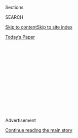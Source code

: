 <div id="app">

<div>

<div>

<div>

<div class="NYTAppHideMasthead css-1q2w90k e1suatyy0">

<div class="section css-ui9rw0 e1suatyy2">

<div class="css-eph4ug er09x8g0">

<div class="css-6n7j50">

</div>

<span class="css-1dv1kvn">Sections</span>

<div class="css-10488qs">

<span class="css-1dv1kvn">SEARCH</span>

</div>

[Skip to content](#site-content)[Skip to site
index](#site-index)

</div>

<div class="css-10698na e1huz5gh0">

</div>

</div>

<div id="masthead-bar-one" class="section hasLinks css-15hmgas e1csuq9d3">

<div class="css-uqyvli e1csuq9d0">

</div>

<div class="css-1uqjmks e1csuq9d1">

</div>

<div class="css-9e9ivx">

[](https://myaccount.nytimes3xbfgragh.onion/auth/login?response_type=cookie&client_id=vi)

</div>

<div class="css-1bvtpon e1csuq9d2">

[Today’s
Paper](https://www.nytimes3xbfgragh.onion/section/todayspaper)

</div>

</div>

</div>

</div>

<div data-aria-hidden="false">

<div id="site-content" data-role="main">

<div>

<div class="css-1aor85t" style="opacity:0.000000001;z-index:-1;visibility:hidden">

<div class="css-1hqnpie">

<div class="css-epjblv">

<span class="css-z6pdnw">How to Have Your Health Food and Love It,
Too</span>

</div>

<div class="css-k008qs">

<div class="css-1iwv8en">

<span class="css-18z7m18"></span>

<div>

<div>

</div>

</div>

</div>

<span class="css-1n6z4y">https://nyti.ms/2uJbDyx</span>

<div class="css-1705lsu">

<div class="css-4xjgmj">

<div class="css-4skfbu" data-role="toolbar" data-aria-label="Social Media Share buttons, Save button, and Comments Panel with current comment count" data-testid="share-tools">

  - 
  - 
  - 
  - 
    
    <div class="css-6n7j50">
    
    </div>

  - 

</div>

</div>

</div>

</div>

</div>

</div>

<div class="css-13pd83m">

</div>

<div id="top-wrapper" class="css-1sy8kpn">

<div id="top-slug" class="css-l9onyx">

Advertisement

</div>

[Continue reading the main
story](#after-top)

<div class="ad top-wrapper" style="text-align:center;height:100%;display:block;min-height:250px">

<div id="top" class="place-ad" data-position="top" data-size-key="top">

</div>

</div>

<div id="after-top">

</div>

</div>

<div id="sponsor-wrapper" class="css-1hyfx7x">

<div id="sponsor-slug" class="css-19vbshk">

Supported by

</div>

[Continue reading the main
story](#after-sponsor)

<div id="sponsor" class="ad sponsor-wrapper" style="text-align:center;height:100%;display:block">

</div>

<div id="after-sponsor">

</div>

</div>

[Eat](/column/magazine-eat "Eat")

<div class="css-1vkm6nb ehdk2mb0">

# How to Have Your Health Food and Love It, Too

</div>

<div class="css-79elbk" data-testid="photoviewer-wrapper">

<div class="css-z3e15g" data-testid="photoviewer-wrapper-hidden">

</div>

<div class="css-1a48zt4 ehw59r15" data-testid="photoviewer-children">

![<span class="css-i48y28 e13ogyst0" data-aria-hidden="true">Warm tofu
and fresh soybeans cooked in salted French butter and celery-seed
gastrique.</span><span class="css-ach9cc e1z0qqy90" itemprop="copyrightHolder"><span class="css-1ly73wi e1tej78p0">Credit...</span><span><span>Gentl
and Hyers for The New York Times. Food stylist: Maggie Ruggiero. Prop
stylist: Amy
Wilson.</span></span></span>](https://static01.graylady3jvrrxbe.onion/images/2017/08/13/magazine/13eat1/13eat1-articleInline-v2.png?quality=75&auto=webp&disable=upscale)

</div>

</div>

<div class="css-xt80pu e12qa4dv0">

<div class="css-18e8msd">

<div class="css-vp77d3 epjyd6m0">

<div class="css-1baulvz">

By <span class="css-1baulvz last-byline" itemprop="name">Gabrielle
Hamilton</span>

</div>

</div>

  - Aug. 10,
    2017

  - 
    
    <div class="css-4xjgmj">
    
    <div class="css-d8bdto" data-role="toolbar" data-aria-label="Social Media Share buttons, Save button, and Comments Panel with current comment count" data-testid="share-tools">
    
      - 
      - 
      - 
      - 
        
        <div class="css-6n7j50">
        
        </div>
    
      - 
    
    </div>
    
    </div>

</div>

</div>

<div class="section meteredContent css-1r7ky0e" name="articleBody" itemprop="articleBody">

<div class="css-1fanzo5 StoryBodyCompanionColumn">

<div class="css-53u6y8">

At some point in the ’70s my mom bought her first pair of bluejeans. She
didn’t suddenly throw away all her tailored wool skirts and silk
scarves, or dump all the cashmere sweaters from the dresser drawers into
bags destined for the Salvation Army, but there they were, in rotation:
A pair of soft bluejeans, modestly flared at the ankle, with two flat
front pockets, that she wore, if I may say, with exceptional and
enviable
style.

</div>

</div>

<div style="max-width:100%;margin:0 auto">

<div class="css-17dprlf" data-id="100000005345863" data-slug="13mag-eat-pullquote1" style="max-width:300px">

</div>

</div>

<div class="css-1fanzo5 StoryBodyCompanionColumn">

<div class="css-53u6y8">

And then, around this same time, you opened the fridge one day and found
she had glass jars lying on their sides, cheesecloth held with rubber
bands over their mouths, alfalfa sprouts growing inside. And there on
the kitchen ­counter, nestled like a flock of broken fledglings fallen
too early from the nest, were eight little glass jars wrapped in kitchen
towels and set on an electric medical heating pad meant for sore back
muscles, incubating her homemade cultured yogurt. Which turned out tangy
and creamy and expert.

My mother was dispositionally unwilling to sacrifice pleasure for
politics, or style for trends, enough so that I did not mind the
dialed-down frequency of her customary brown-butter sauces, ripe, oozing
full-fat cheeses and visits to the butchers. And I welcomed the
open-faced avocado sandwiches on pumpernickel with cream cheese, red
onion and alfalfa sprouts (hers were clean and fresh and lively) and
fruit preserves stirred into yogurt for dessert and shopping trips to
the memorably dirty health-food store. There the bulk jugs of tamari and
tahini and separated almond butter under an inch of rancid oil had crud
on their spouts, and the bulk bins of oats and millet and whole-grain
flours were lively with meal moths. This was as fascinating to me as the
whole sides of bloody animals hanging from hooks in the refrigerated
walk-in at the Italian butcher we used.

</div>

</div>

<div class="css-1fanzo5 StoryBodyCompanionColumn">

<div class="css-53u6y8">

I thought it was just as miraculous and cool to see her making her own
yogurt and granola, and sprouting her own sprouts, as I did watching her
make Irish soda bread or duck-leg confit or the annual birthday baked
alaska that she set under mesmerizing blue rivulets of fire with kirsch
flowing from half an empty eggshell set at the top of the meringue
Vesuvius. In a way, her French background, her impeccable kitchen skills
and her intractable devotion to pleasure in eating made her a kind of
perfect precursor and model for healthful whole-foods cooking, 45 years
ago.

</div>

</div>

<div class="css-79elbk" data-testid="photoviewer-wrapper">

<div class="css-z3e15g" data-testid="photoviewer-wrapper-hidden">

</div>

<div class="css-1a48zt4 ehw59r15" data-testid="photoviewer-children">

![<span class="css-ach9cc e1z0qqy90" itemprop="copyrightHolder"><span class="css-1ly73wi e1tej78p0">Credit...</span><span>Gentl
and Hyers for The New York Times. Food stylist: Maggie Ruggiero. Prop
stylist: Amy
Wilson.</span></span>](https://static01.graylady3jvrrxbe.onion/images/2017/08/13/magazine/13eat2/13eat2-articleLarge.png?quality=75&auto=webp&disable=upscale)

</div>

</div>

<div class="css-1fanzo5 StoryBodyCompanionColumn">

<div class="css-53u6y8">

Tofu, however, I came to for the first time during my second attempt at
college in the early ’80s, at a lefty, rigorously political liberal-arts
college in New England, under decidedly less stylish and markedly less
pleasure-principled circumstances. It seemed as if there were a
dog-eared ‘‘Moosewood Cookbook’’ in every kitchen on campus. They sold
it in the campus bookstore next to Wollstonecraft and Hume and John
Stuart Mill. The chore wheel — that egalitarian method for distributing
household chores to make these experiments in communal living harmonious
and less fetid — in our on-campus apartment had a slot wedged right
there between Clean Bathrooms and Vacuum Common Area: Water the Tofu\!
Everybody cut the tofu into cubes and steamed it in a wok with celery
and onions and mushrooms and garlic and ginger. We meant to stir-fry it,
but you could never get a wok hot enough on those electric coil burners,
so tofu dinner was always wet and limp, then drenched in tamari. It was
not stylish, expert or enviable.

When I started making soft, silken tofu about five years ago, it was
like getting my own first pair of bluejeans. I did not toss out all my
marrow bones and suckling pig and the crème Chantilly to remake myself
in soy. I started my first batch in a stainless-steel pot on the kitchen
counter and finished in glass Ball jars. I took exceptional care of the
beans, the soak, the milk. The tofu was rich, almost nutty. It had, and
will always have, a faint, chalky mouth-feel, which the unctuousness of
salted French butter will completely smooth out in the finished dish. If
you went at this in the spirit of the chefs who have labs/test
kitchens/ateliers with interesting appliances and chemicals, I think you
could add lecithin or other mail-ordered emulsifiers to ‘‘correct’’ that
effect in the milk before you coagulate the tofu. But I really want you
to go at this the way my mom eventually went for the macramé bikini and
the addition of brewer’s yeast on our popcorn: Enjoy yourself, but
remain yourself.

**Recipe:** [Warm Tofu and Fresh Soybeans Cooked in Salted French Butter
and Celery-Seed
Gastrique](https://cooking.nytimes3xbfgragh.onion/recipes/1018892-warm-tofu-and-fresh-soybeans-cooked-in-salted-french-butter-and-celery-seed-gastrique)

</div>

</div>

</div>

<div>

</div>

<div>

</div>

<div>

</div>

<div>

<div id="bottom-wrapper" class="css-1ede5it">

<div id="bottom-slug" class="css-l9onyx">

Advertisement

</div>

[Continue reading the main
story](#after-bottom)

<div id="bottom" class="ad bottom-wrapper" style="text-align:center;height:100%;display:block;min-height:90px">

</div>

<div id="after-bottom">

</div>

</div>

</div>

</div>

</div>

## Site Index

<div>

</div>

## Site Information Navigation

  - [© <span>2020</span> <span>The New York Times
    Company</span>](https://help.nytimes3xbfgragh.onion/hc/en-us/articles/115014792127-Copyright-notice)

<!-- end list -->

  - [NYTCo](https://www.nytco.com/)
  - [Contact
    Us](https://help.nytimes3xbfgragh.onion/hc/en-us/articles/115015385887-Contact-Us)
  - [Work with us](https://www.nytco.com/careers/)
  - [Advertise](https://nytmediakit.com/)
  - [T Brand Studio](http://www.tbrandstudio.com/)
  - [Your Ad
    Choices](https://www.nytimes3xbfgragh.onion/privacy/cookie-policy#how-do-i-manage-trackers)
  - [Privacy](https://www.nytimes3xbfgragh.onion/privacy)
  - [Terms of
    Service](https://help.nytimes3xbfgragh.onion/hc/en-us/articles/115014893428-Terms-of-service)
  - [Terms of
    Sale](https://help.nytimes3xbfgragh.onion/hc/en-us/articles/115014893968-Terms-of-sale)
  - [Site
    Map](https://spiderbites.nytimes3xbfgragh.onion)
  - [Help](https://help.nytimes3xbfgragh.onion/hc/en-us)
  - [Subscriptions](https://www.nytimes3xbfgragh.onion/subscription?campaignId=37WXW)

</div>

</div>

</div>

</div>
